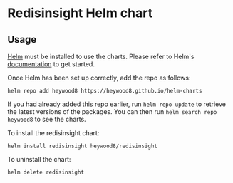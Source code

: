 # Redisinsight Helm chart

## Usage

[Helm](https://helm.sh) must be installed to use the charts.  Please refer to
Helm's [documentation](https://helm.sh/docs) to get started.

Once Helm has been set up correctly, add the repo as follows:

    helm repo add heywood8 https://heywood8.github.io/helm-charts

If you had already added this repo earlier, run `helm repo update` to retrieve
the latest versions of the packages.  You can then run `helm search repo
heywood8` to see the charts.

To install the redisinsight chart:

    helm install redisinsight heywood8/redisinsight

To uninstall the chart:

    helm delete redisinsight
